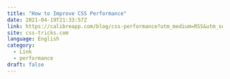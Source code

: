 ```yaml
---
title: "How to Improve CSS Performance"
date: 2021-04-19T21:33:57Z
link: https://calibreapp.com/blog/css-performance?utm_medium=RSS&utm_source=news.12bit.vn
site: css-tricks.com
language: English
category:
  - Link
  - performance
draft: false
---
```

